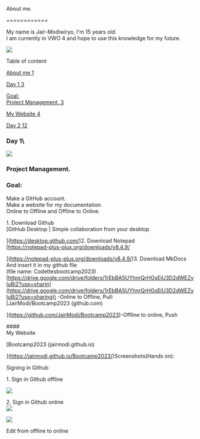 About me.

============

My name is Jair-Modiwiryo, I'm 15 years old.\
I am currently in VWO 4 and hope to use this knowledge for my future.

![](https://lh4.googleusercontent.com/svKlgMg5WrVGMRIO7tHbje_yUfDG4pUy74pAOr4pXOawCRHa82BPThZBS0B1Xv-jIJbdP78JOdP1C45-y4xhuzCk9HbnYkaK6ee27htMt-tfiJq2ascJL5b5mhHH7ZI9Uvdq9xwCyMJp_lSYCl5G7Sg)

Table of content

[About me  1](https://docs.google.com/document/d/185yvF26pxlZtqARoPR5100r-KaYj6EzHvMkbH5-tbso/edit#heading=h.2i3megxdz74y)

[Day 1  3](https://docs.google.com/document/d/185yvF26pxlZtqARoPR5100r-KaYj6EzHvMkbH5-tbso/edit#heading=h.xdn40vcmrwf8)

[Goal:\
Project Management.  3](https://docs.google.com/document/d/185yvF26pxlZtqARoPR5100r-KaYj6EzHvMkbH5-tbso/edit#heading=h.qt478xmspapp)

[My Website  4](https://docs.google.com/document/d/185yvF26pxlZtqARoPR5100r-KaYj6EzHvMkbH5-tbso/edit#heading=h.mo2wynosquqm)

[Day 2  12](https://docs.google.com/document/d/185yvF26pxlZtqARoPR5100r-KaYj6EzHvMkbH5-tbso/edit#heading=h.7ni6qk9bgq9)

### Day 1\
![](https://lh6.googleusercontent.com/UlilQ887TQ0RaNJW-gxTML_0vjCpmJPUQ2jc4QTdkz-7i_9bYmtkEzNZSB6k2J-WQfRR0uIYg1ORXj7THTlAUWiKJgZfnyTUeRxrcaggFiB03WysLEu3wF7Pc1iCnMGikLyrmEbLsnCW3orCfFvTLYc)

### Project Management.

### Goal:

Make a GitHub account.\
Make a website for my documentation.\
Online to Offline and Offline to Online.

1\. Download Github\
 [GitHub Desktop | Simple collaboration from your desktop

](https://desktop.github.com/)2\. Download Notepad\
[https://notepad-plus-plus.org/downloads/v8.4.9/

](https://notepad-plus-plus.org/downloads/v8.4.9/)3\. Download MkDocs\
And insert it in my github file\
(file name: Codettesbootcamp2023)\
[https://drive.google.com/drive/folders/1rEbBA5UYhnrQrHGsEiU3D2dWEZyIuBi2?usp=sharin](https://drive.google.com/drive/folders/1rEbBA5UYhnrQrHGsEiU3D2dWEZyIuBi2?usp=sharing)\
-Online to Offline, Pull:\
[JairModi/Bootcamp2023 (github.com)

](https://github.com/JairModi/Bootcamp2023)-Offline to online, Push

####\
My Website

[Bootcamp2023 (jairmodi.github.io)

](https://jairmodi.github.io/Bootcamp2023/)Screenshots(Hands on):

Signing in Github

1\. Sign in Github offline

![](https://lh5.googleusercontent.com/M1WkizXNqKOZQ3PHtrfdi5kgSnzNzhOUT-6JHe-kCX9ziaTtUrqr5dU6I0-NLsrWFYfOItmt0rYmxrTkBnBgSTjXtU30RBNYaD44c_EFPURF597kaLAwWIKXLXNmw-416IwxFTetndkPtL4x_4gj8bU)

2\. Sign in Github online\
![](https://lh4.googleusercontent.com/aoiHz0XLLQ9OIYXqqO1KHwWHINmyasZahWP0NZ_ElhfqBFLkC7Yf550uilrTIDwdwG4-nlpHJqCmOsXRSWZzXzBQc9Onrco2yeGtqt_4AGmCSx6E-I1uMKiv6GaEhnjaIKOZ-HTpjRqIW1gRwpeehR0)

![](https://lh6.googleusercontent.com/IDs1IUC1QH7H_7OK5_1n7eeawjYY1_5lhzy0nyJQ1wqUt5JpbRPGU_r7HlUFYhssfW3XgAsDGBaNXcqaK7C80q5vPrUbgtjQ3bS8Ys5lKhTG3GC2a-feTL34IrQIlrHak9hh8YDR4R5WYjJaHywTJYY)

Edit from offline to online
